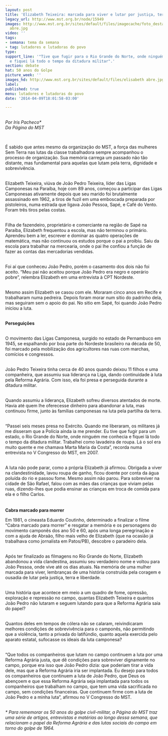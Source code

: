 ```yaml
---
layout: post
title: 'Elizabeth Teixeira: marcada para viver e lutar por justiça, terra e liberdade'
legacy_url: http://www.mst.org.br/node/15949
images: http://www.mst.org.br/sites/default/files/imagecache/foto_destaque/elisabeth
  abre.jpg
video: ''
tags:
- semana: tema da semana
- tag: lutadores e lutadoras do povo
type: 
support_line: '"Tive que fugir para o Rio Grande do Norte, onde ninguém me conhecia
  e fiquei lá todo o tempo da ditadura militar".'
section: debate
hat: 50 anos do Golpe
picture_week: ''
images_hd: http://www.mst.org.br/sites/default/files/elisabeth abre.jpg
label: 
published: true
menu: lutadores e lutadoras do povo
date: '2014-04-09T18:01:58-03:00'

---
```

<p><br><em>Por Iris Pacheco*<br>Da Página do MST&nbsp;</em></p><p>&nbsp;</p><p>É sabido que antes mesmo da organização do MST, a força das mulheres Sem Terra nas lutas da classe trabalhadora sempre acompanhou o processo de organização. Sua memória carrega um passado não tão distante, mas fundamental para aquelas que lutam pela terra, dignidade e sobrevivência.&nbsp;<br>&nbsp;</p><p>Elizabeth Teixeira, viúva de João Pedro Teixeira, líder das Ligas Camponesas na Paraíba, hoje com 89 anos, começou a participar das Ligas Camponesas ativamente depois que seu marido foi brutalmente assassinado em 1962, a tiros de fuzil em uma emboscada preparada por pistoleiros, numa estrada que ligava João Pessoa, Sapé, e Café do Vento. Foram três tiros pelas costas.&nbsp;<br>&nbsp;</p><p>Filha de fazendeiro, proprietário e comerciante na região de Sapé na Paraíba, Elizabeth frequentou a escola, mas não terminou o primário. Aprendeu bem a ler, escrever e dominar as quatro operações de matemática, mas não continuou os estudos porque o pai a proibiu. Saiu da escola para trabalhar na mercearia, onde o pai lhe confiou a função de fazer as contas das mercadorias vendidas.<br>&nbsp;</p><p>Foi aí que conheceu João Pedro, porém o casamento dos dois não foi aceito. “Meu pai não aceitou porque João Pedro era negro e operário pobre”, relembra Elizabeth em uma entrevista à CPT Nordeste.<br>&nbsp;</p><p>Mesmo assim Elizabeth se casou com ele. Moraram cinco anos em Recife e trabalharam numa pedreira. Depois foram morar num sítio do padrinho dela, mas seguiram sem o apoio do pai. No sitio em Sapé, foi quando João Pedro iniciou a luta.&nbsp;<br>&nbsp;</p><p><strong>Perseguições<br><br type="_moz"></strong></p><p>O movimento das Ligas Camponesa, surgido no estado de Pernambuco em 1945, se espalhando por boa parte do Nordeste brasileiro na década de 50, foi marcado pela mobilização dos agricultores nas ruas com marchas, comícios e congressos.<br>&nbsp;</p><p>João Pedro Teixeira tinha cerca de 40 anos quando deixou 11 filhos e uma companheira, que assumiu sua liderança na Liga, dando continuidade à luta pela Reforma Agrária. Com isso, ela&nbsp;foi presa e perseguida durante a ditadura militar.&nbsp;<br>&nbsp;</p><p>Quando assumiu a liderança, Elizabeth sofreu diversos atentados de morte. Havia até quem lhe oferecesse dinheiro para abandonar a luta, mas continuou firme, junto às famílias camponesas na luta pela partilha da terra.<br>&nbsp;</p><p>“Passei seis meses presa no Exército. Quando me liberaram, os militares já me disseram que a Polícia ainda ia me prender. Eu tive que fugir para um estado, o Rio Grande do Norte, onde ninguém me conhecia e fiquei lá todo o tempo da ditadura militar. Trabalhei como lavadeira de roupa. Lá o sol era muito quente e me chamava Marta Maria da Costa”, recorda numa entrevista no V Congresso do MST, em 2007.&nbsp;<br>&nbsp;</p><p>A luta não pode parar, como a própria Elizabeth já afirmou. Obrigada a viver na clandestinidade, lavou roupa de ganho, ficou doente por conta da água poluída do rio e passou fome. Mesmo assim não parou. Para sobreviver na cidade de São Rafael, falou com as mães das crianças que viviam pelas ruas, dizendo-lhes que podia ensinar as crianças em troca de comida para ela e o filho Carlos.&nbsp;<br><strong><br><br>Cabra marcado para morrer</strong>&nbsp;</p><p>Em 1981, o cineasta Eduardo Coutinho, determinado a finalizar o filme “Cabra marcado para morrer” e resgatar a memória e os personagens do movimento camponês dos ano 50 e 60, após uma longa peregrinação e com a ajuda de Abraão, filho mais velho de Elizabeth (que na ocasião já trabalhava como jornalista em Patos/PB), descobre o paradeiro dela.&nbsp;<br>&nbsp;</p><p>Após ter finalizado as filmagens no Rio Grande do Norte, Elizabeth abandonou a vida clandestina, assumiu seu verdadeiro nome e voltou para João Pessoa, onde vive até os dias atuais. Na memória de uma mulher marcada para viver, lembranças de uma história construída pela coragem e ousadia de lutar pela justiça, terra e liberdade.&nbsp;<br>&nbsp;</p><p>Uma história que acontece em meio a um quadro de fome, opressão, exploração e repressão no campo, quantas Elizabeth Teixeira e quantos João Pedro não lutaram e seguem lutando para que a Reforma Agrária saia do papel?<br>&nbsp;</p><p>Quantos deles em tempos de cólera não se calaram, reivindicaram melhores condições de sobrevivência para o camponês, não permitindo que a violência, tanto a privada do latifúndio, quanto aquela exercida pelo aparato estatal, sufocasse os ideais da luta camponesa?<br>&nbsp;</p><p>“Que todos os companheiros que lutam no campo continuem a luta por uma Reforma Agrária justa, que dê condições para sobreviver dignamente no campo, porque era isso que João Pedro dizia: que poderiam tirar a vida dele, mas que a Reforma Agrária iria ser implantada. Eu desejo para todos os companheiros que continuem a luta de João Pedro, que Deus os abençoem e que essa Reforma Agrária seja implantada para todos os companheiros que trabalham no campo, que tem uma vida sacrificada no campo, sem condições financeiras. Que continuem firme com a luta de João Pedro e a minha luta”, afirmou no V Congresso do MST.&nbsp;<br>&nbsp;</p><p><em>* Para rememorar os 50 anos do golpe civil-militar, a Página do MST traz uma série de artigos, entrevistas e matérias ao longo dessa semana, que relacionam o papel da Reforma Agrária e das lutas sociais do campo em torno do golpe de 1964.</em></p><div>&nbsp;</div>
